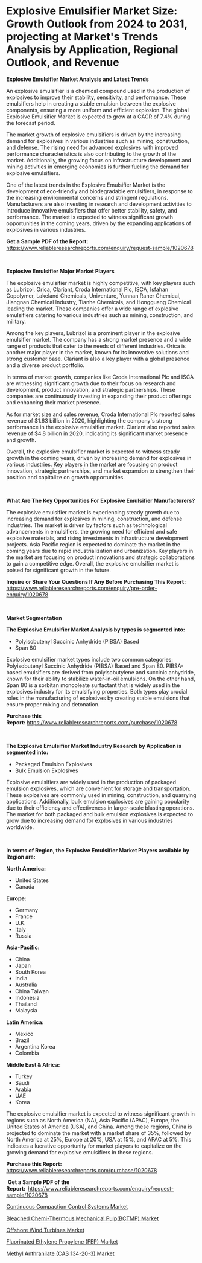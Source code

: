 <p><h1>Explosive Emulsifier Market Size: Growth Outlook from 2024 to 2031, projecting at Market's Trends Analysis by Application, Regional Outlook, and Revenue</h1></p><p><strong>Explosive Emulsifier Market Analysis and Latest Trends</strong></p>
<p><p>An explosive emulsifier is a chemical compound used in the production of explosives to improve their stability, sensitivity, and performance. These emulsifiers help in creating a stable emulsion between the explosive components, ensuring a more uniform and efficient explosion. The global Explosive Emulsifier Market is expected to grow at a CAGR of 7.4% during the forecast period.</p><p>The market growth of explosive emulsifiers is driven by the increasing demand for explosives in various industries such as mining, construction, and defense. The rising need for advanced explosives with improved performance characteristics is also contributing to the growth of the market. Additionally, the growing focus on infrastructure development and mining activities in emerging economies is further fueling the demand for explosive emulsifiers.</p><p>One of the latest trends in the Explosive Emulsifier Market is the development of eco-friendly and biodegradable emulsifiers, in response to the increasing environmental concerns and stringent regulations. Manufacturers are also investing in research and development activities to introduce innovative emulsifiers that offer better stability, safety, and performance. The market is expected to witness significant growth opportunities in the coming years, driven by the expanding applications of explosives in various industries.</p></p>
<p><strong>Get a Sample PDF of the Report:&nbsp;</strong> <a href="https://www.reliableresearchreports.com/enquiry/request-sample/1020678">https://www.reliableresearchreports.com/enquiry/request-sample/1020678</a></p>
<p>&nbsp;</p>
<p><strong>Explosive Emulsifier Major Market Players</strong></p>
<p><p>The explosive emulsifier market is highly competitive, with key players such as Lubrizol, Orica, Clariant, Croda International Plc, ISCA, Isfahan Copolymer, Lakeland Chemicals, Univenture, Yunnan Raner Chemical, Jiangnan Chemical Industry, Tianhe Chemicals, and Hongguang Chemical leading the market. These companies offer a wide range of explosive emulsifiers catering to various industries such as mining, construction, and military.</p><p>Among the key players, Lubrizol is a prominent player in the explosive emulsifier market. The company has a strong market presence and a wide range of products that cater to the needs of different industries. Orica is another major player in the market, known for its innovative solutions and strong customer base. Clariant is also a key player with a global presence and a diverse product portfolio.</p><p>In terms of market growth, companies like Croda International Plc and ISCA are witnessing significant growth due to their focus on research and development, product innovation, and strategic partnerships. These companies are continuously investing in expanding their product offerings and enhancing their market presence.</p><p>As for market size and sales revenue, Croda International Plc reported sales revenue of $1.63 billion in 2020, highlighting the company's strong performance in the explosive emulsifier market. Clariant also reported sales revenue of $4.8 billion in 2020, indicating its significant market presence and growth.</p><p>Overall, the explosive emulsifier market is expected to witness steady growth in the coming years, driven by increasing demand for explosives in various industries. Key players in the market are focusing on product innovation, strategic partnerships, and market expansion to strengthen their position and capitalize on growth opportunities.</p></p>
<p>&nbsp;</p>
<p><strong>What Are The Key Opportunities For Explosive Emulsifier Manufacturers?</strong></p>
<p><p>The explosive emulsifier market is experiencing steady growth due to increasing demand for explosives in mining, construction, and defense industries. The market is driven by factors such as technological advancements in emulsifiers, the growing need for efficient and safe explosive materials, and rising investments in infrastructure development projects. Asia Pacific region is expected to dominate the market in the coming years due to rapid industrialization and urbanization. Key players in the market are focusing on product innovations and strategic collaborations to gain a competitive edge. Overall, the explosive emulsifier market is poised for significant growth in the future.</p></p>
<p><strong>Inquire or Share Your Questions If Any Before Purchasing This Report:</strong> <a href="https://www.reliableresearchreports.com/enquiry/pre-order-enquiry/1020678">https://www.reliableresearchreports.com/enquiry/pre-order-enquiry/1020678</a></p>
<p>&nbsp;</p>
<p><strong>Market Segmentation</strong></p>
<p><strong>The Explosive Emulsifier Market Analysis by types is segmented into:</strong></p>
<p><ul><li>Polyisobutenyl Succinic Anhydride (PIBSA) Based</li><li>Span 80</li></ul></p>
<p><p>Explosive emulsifier market types include two common categories: Polyisobutenyl Succinic Anhydride (PIBSA) Based and Span 80. PIBSA-based emulsifiers are derived from polyisobutylene and succinic anhydride, known for their ability to stabilize water-in-oil emulsions. On the other hand, Span 80 is a sorbitan monooleate surfactant that is widely used in the explosives industry for its emulsifying properties. Both types play crucial roles in the manufacturing of explosives by creating stable emulsions that ensure proper mixing and detonation.</p></p>
<p><strong>Purchase this Report:&nbsp;</strong><a href="https://www.reliableresearchreports.com/purchase/1020678">https://www.reliableresearchreports.com/purchase/1020678</a></p>
<p>&nbsp;</p>
<p><strong>The Explosive Emulsifier Market Industry Research by Application is segmented into:</strong></p>
<p><ul><li>Packaged Emulsion Explosives</li><li>Bulk Emulsion Explosives</li></ul></p>
<p><p>Explosive emulsifiers are widely used in the production of packaged emulsion explosives, which are convenient for storage and transportation. These explosives are commonly used in mining, construction, and quarrying applications. Additionally, bulk emulsion explosives are gaining popularity due to their efficiency and effectiveness in larger-scale blasting operations. The market for both packaged and bulk emulsion explosives is expected to grow due to increasing demand for explosives in various industries worldwide.</p></p>
<p>&nbsp;</p>
<p><strong>In terms of Region, the Explosive Emulsifier Market Players available by Region are:</strong></p>
<p>
    <p> <strong> North America: </strong>
        <ul>
            <li>United States</li>
            <li>Canada</li>
        </ul>
        </p> 
    <p> <strong> Europe: </strong>
        <ul>
            <li>Germany</li>
            <li>France</li>
            <li>U.K.</li>
            <li>Italy</li>
            <li>Russia</li>
        </ul>
        </p> 
    <p> <strong> Asia-Pacific: </strong>
        <ul>
            <li>China</li>
            <li>Japan</li>
            <li>South Korea</li>
            <li>India</li>
            <li>Australia</li>
            <li>China Taiwan</li>
            <li>Indonesia</li>
            <li>Thailand</li>
            <li>Malaysia</li>
        </ul>
        </p> 
    <p> <strong> Latin America: </strong>
        <ul>
            <li>Mexico</li>
            <li>Brazil</li>
            <li>Argentina Korea</li>
            <li>Colombia</li>
        </ul>
        </p> 
    <p> <strong> Middle East & Africa: </strong>
        <ul>
            <li>Turkey</li>
            <li>Saudi</li>
            <li>Arabia</li>
            <li>UAE</li>
            <li>Korea</li>
        </ul>
    </p>
    </p>
<p><p>The explosive emulsifier market is expected to witness significant growth in regions such as North America (NA), Asia Pacific (APAC), Europe, the United States of America (USA), and China. Among these regions, China is projected to dominate the market with a market share of 35%, followed by North America at 25%, Europe at 20%, USA at 15%, and APAC at 5%. This indicates a lucrative opportunity for market players to capitalize on the growing demand for explosive emulsifiers in these regions.</p></p>
<p><strong>Purchase this Report: </strong><a href="https://www.reliableresearchreports.com/purchase/1020678">https://www.reliableresearchreports.com/purchase/1020678</a></p>
<p>&nbsp;<strong>Get a Sample PDF of the Report:&nbsp;&nbsp;</strong><a href="https://www.reliableresearchreports.com/enquiry/request-sample/1020678">https://www.reliableresearchreports.com/enquiry/request-sample/1020678</a></p>
<p><strong></strong></p>
<p><p><a href="https://github.com/angelajermaine/Market-Research-Report-List-1/blob/main/continuous-compaction-control-systems-market.md">Continuous Compaction Control Systems Market</a></p><p><a href="https://github.com/provorikovar/Market-Research-Report-List-3/blob/main/bleached-chemi-thermous-mechanical-pulpbctmp-market.md">Bleached Chemi-Thermous Mechanical Pulp(BCTMP) Market</a></p><p><a href="https://github.com/beatblasta/Market-Research-Report-List-1/blob/main/offshore-wind-turbines-market.md">Offshore Wind Turbines Market</a></p><p><a href="https://github.com/CliffMedina6/Market-Research-Report-List-3/blob/main/fluorinated-ethylene-propylene-fep-market.md">Fluorinated Ethylene Propylene (FEP) Market</a></p><p><a href="https://github.com/Sinjinluong3e0awx2m195k76/Market-Research-Report-List-1/blob/main/methyl-anthranilate-cas-134-20-3-market.md">Methyl Anthranilate (CAS 134-20-3) Market</a></p></p>